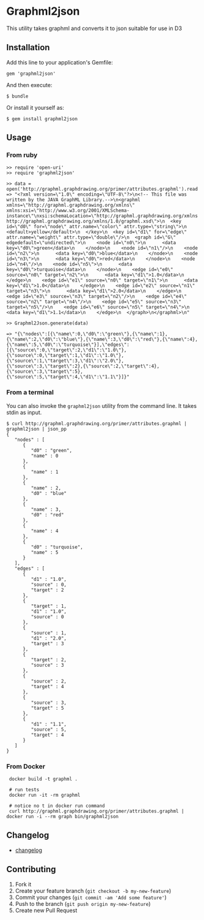 # Graphml2json

This utility takes graphml and converts it to json suitable for use in D3

## Installation

Add this line to your application's Gemfile:

    gem 'graphml2json'

And then execute:

    $ bundle

Or install it yourself as:

    $ gem install graphml2json

## Usage

### From ruby
```
>> require 'open-uri'
>> require 'graphml2json'

>> data = open('http://graphml.graphdrawing.org/primer/attributes.graphml').read
=> "<?xml version=\"1.0\" encoding=\"UTF-8\"?>\n<!-- This file was written by the JAVA GraphML Library.-->\n<graphml xmlns=\"http://graphml.graphdrawing.org/xmlns\"  xmlns:xsi=\"http://www.w3.org/2001/XMLSchema-instance\"\nxsi:schemaLocation=\"http://graphml.graphdrawing.org/xmlns http://graphml.graphdrawing.org/xmlns/1.0/graphml.xsd\">\n  <key id=\"d0\" for=\"node\" attr.name=\"color\" attr.type=\"string\">\n    <default>yellow</default>\n  </key>\n  <key id=\"d1\" for=\"edge\" attr.name=\"weight\" attr.type=\"double\"/>\n  <graph id=\"G\" edgedefault=\"undirected\">\n    <node id=\"n0\">\n      <data key=\"d0\">green</data>\n    </node>\n    <node id=\"n1\"/>\n    <node id=\"n2\">\n      <data key=\"d0\">blue</data>\n    </node>\n    <node id=\"n3\">\n      <data key=\"d0\">red</data>\n    </node>\n    <node id=\"n4\"/>\n    <node id=\"n5\">\n      <data key=\"d0\">turquoise</data>\n    </node>\n    <edge id=\"e0\" source=\"n0\" target=\"n2\">\n      <data key=\"d1\">1.0</data>\n    </edge>\n    <edge id=\"e1\" source=\"n0\" target=\"n1\">\n      <data key=\"d1\">1.0</data>\n    </edge>\n    <edge id=\"e2\" source=\"n1\" target=\"n3\">\n      <data key=\"d1\">2.0</data>\n    </edge>\n    <edge id=\"e3\" source=\"n3\" target=\"n2\"/>\n    <edge id=\"e4\" source=\"n2\" target=\"n4\"/>\n    <edge id=\"e5\" source=\"n3\" target=\"n5\"/>\n    <edge id=\"e6\" source=\"n5\" target=\"n4\">\n      <data key=\"d1\">1.1</data>\n    </edge>\n  </graph>\n</graphml>\n"

>> Graphml2Json.generate(data)

=> "{\"nodes\":[{\"name\":0,\"d0\":\"green\"},{\"name\":1},{\"name\":2,\"d0\":\"blue\"},{\"name\":3,\"d0\":\"red\"},{\"name\":4},{\"name\":5,\"d0\":\"turquoise\"}],\"edges\":[{\"source\":0,\"target\":2,\"d1\":\"1.0\"},{\"source\":0,\"target\":1,\"d1\":\"1.0\"},{\"source\":1,\"target\":3,\"d1\":\"2.0\"},{\"source\":3,\"target\":2},{\"source\":2,\"target\":4},{\"source\":3,\"target\":5},{\"source\":5,\"target\":4,\"d1\":\"1.1\"}]}"
```

### From a terminal 

You can also invoke the `graphml2json` utility from the command line. It takes stdin as input.

```
$ curl http://graphml.graphdrawing.org/primer/attributes.graphml | graphml2json | json_pp
{
   "nodes" : [
      {
         "d0" : "green",
         "name" : 0
      },
      {
         "name" : 1
      },
      {
         "name" : 2,
         "d0" : "blue"
      },
      {
         "name" : 3,
         "d0" : "red"
      },
      {
         "name" : 4
      },
      {
         "d0" : "turquoise",
         "name" : 5
      }
   ],
   "edges" : [
      {
         "d1" : "1.0",
         "source" : 0,
         "target" : 2
      },
      {
         "target" : 1,
         "d1" : "1.0",
         "source" : 0
      },
      {
         "source" : 1,
         "d1" : "2.0",
         "target" : 3
      },
      {
         "target" : 2,
         "source" : 3
      },
      {
         "source" : 2,
         "target" : 4
      },
      {
         "source" : 3,
         "target" : 5
      },
      {
         "d1" : "1.1",
         "source" : 5,
         "target" : 4
      }
   ]
}

```

### From Docker

     docker build -t graphml .

     # run tests
     docker run -it -rm graphml

     # notice no t in docker run command
     curl http://graphml.graphdrawing.org/primer/attributes.graphml | docker run -i --rm graph bin/graphml2json

## Changelog

* [changelog](https://github.com/gregors/graphml2json/blob/master/CHANGELOG.md)

## Contributing

1. Fork it
2. Create your feature branch (`git checkout -b my-new-feature`)
3. Commit your changes (`git commit -am 'Add some feature'`)
4. Push to the branch (`git push origin my-new-feature`)
5. Create new Pull Request
